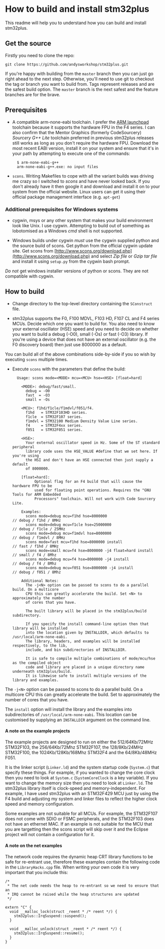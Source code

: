 How to build and install stm32plus
==================================

This readme will help you to understand how you can build and install stm32plus.

Get the source
--------------

Firstly you need to clone the repo:

	git clone https://github.com/andysworkshop/stm32plus.git

If you're happy with building from the `master` branch then you can just go right ahead to the next step. Otherwise, you'll need to use git to checkout the tag or branch you want to build from. Tags represent releases and are the safest build option. The `master` branch is the next safest and the feature branches are for the brave.

Prerequisites
-------------

* A compatible arm-none-eabi toolchain. I prefer the [ARM launchpad](https://launchpad.net/gcc-arm-embedded) toolchain because it supports the hardware FPU in the F4 series. I can also confirm that the Mentor Graphics (formerly CodeSourcery) _Sourcery G++ Lite_ toolchain preferred in previous stm32plus releases still works as long as you don't require the hardware FPU. Download the most recent EABI version, install it on your system and ensure that it's in your path by attempting to execute one of the commands:

		$ arm-none-eabi-g++
		arm-none-eabi-g++.exe: no input files

* `scons`. Writing Makefiles to cope with all the variant builds was driving me crazy so I switched to _scons_ and have never looked back. If you don't already have it then google it and download and install it on to your system from the official website. Linux users can get it using their official package management interface (e.g. `apt-get`)

### Additional prerequisites for Windows systems ###
   

* cygwin, msys or any other system that makes your build environment look like Unix. I use cygwin. Attempting to build out of something as lobotomised as a Windows _cmd_ shell is not supported.

* Windows builds under cygwin _must_ use the cygwin supplied python and the source build of scons. Get python from the official cygwin update site. Get scons from [http://www.scons.org/download.php](http://www.scons.org/download.php) and select _Zip file_ or _Gzip tar file_ and install it using `setup.py` from the cygwin bash prompt.

_Do not_ get windows installer versions of python or scons. They are not compatible with cygwin.

How to build
------------

* Change directory to the top-level directory containing the `SConstruct` file.

* stm32plus supports the F0, F100 MDVL, F103 HD, F107 CL and F4 series MCUs. Decide which one you want to build for. You also need to know your external oscillator (HSE) speed and you need to decide on whether you want to build a debug (-O0), small (-Os) or fast (-O3) library. If you're using a device that does not have an external oscillator (e.g. the F0 discovery board) then just use 8000000 as a default.

You can build all of the above combinations side-by-side if you so wish by executing `scons` multiple times.

* Execute `scons` with the parameters that define the build:

		Usage: scons mode=<MODE> mcu=<MCU> hse=<HSE> [float=hard]
		
		  <MODE>: debug/fast/small.
		    debug = -O0
		    fast  = -O3
		    small = -Os
		
		  <MCU>: f1hd/f1cle/f1mdvl/f051/f4.
		    f1hd   = STM32F103HD series.
		    f1cle  = STM32F107 series.
		    f1mdvl = STM32100 Medium Density Value Line series.
		    f4     = STM32F4xx series.
		    f051   = STM32F051 series.
		
		  <HSE>:
		    Your external oscillator speed in Hz. Some of the ST standard peripheral
		    library code uses the HSE_VALUE #define that we set here. If you're using
		    the HSI and don't have an HSE connected then just supply a default
		    of 8000000.
		
		  [float=hard]:
		        Optional flag for an F4 build that will cause the hardware FPU to be
		        used for floating point operations. Requires the "GNU Tools for ARM Embedded
		        Processors" toolchain. Will not work with Code Sourcery Lite.
		
		  Examples:
		    scons mode=debug mcu=f1hd hse=8000000                       // debug / f1hd / 8MHz
		    scons mode=debug mcu=f1cle hse=25000000                     // debug / f1cle / 25MHz
		    scons mode=debug mcu=f1mdvl hse=8000000                     // debug / f1mdvl / 8MHz
		    scons mode=fast mcu=f1hd hse=8000000 install                // fast / f1hd / 8MHz
		    scons mode=small mcu=f4 hse=8000000 -j4 float=hard install  // small / f4 / 8Mhz
		    scons mode=debug mcu=f4 hse=8000000 -j4 install             // debug / f4 / 8Mhz
		    scons mode=debug mcu=f051 hse=8000000 -j4 install           // debug / f051 / 8Mhz
		
		  Additional Notes:
		    The -j<N> option can be passed to scons to do a parallel build. On a multicore
		    CPU this can greatly accelerate the build. Set <N> to approximately the number
		    of cores that you have.
		
		    The built library will be placed in the stm32plus/build subdirectory.
		
		    If you specify the install command-line option then that library will be installed
		    into the location given by INSTALLDIR, which defaults to /usr/local/arm-none-eabi.
		    The library, headers, and examples will be installed respectively, to the lib,
		    include, and bin subdirectories of INSTALLDIR.
		
		    It is safe to compile multiple combinations of mode/mcu/hse as the compiled object
		    code and library are placed in a unique directory name underneath stm32plus/build.
		    It is likewise safe to install multiple versions of the library and examples.

The `-j<N>` option can be passed to scons to do a parallel build. On a multicore CPU this can greatly accelerate the build. Set <N> to approximately the number of cores that you have.

The `install` option will install the library and the examples into subdirectories of `/usr/local/arm-none-eabi`. This location can be customised by supplying an `INSTALLDIR` argument on the command line.

#### A note on the example projects ####

The example projects are designed to run on either the 512/64Kb/72MHz STM32F103, the 256/64Kb/72Mhz STM32F107, the 128/8Kb/24MHz STM32F100, the 1024Kb/128Kb/168Mhz STM32F4 and the 64/8Kb/48MHz F051.

It is the linker script (`Linker.ld`) and the system startup code (`System.c`) that specify these things. For example, if you wanted to change the core clock then you need to look at `System.c` (`SystemCoreClock` is a key variable). If you want to change the memory size then you need to look at `Linker.ld`. The stm32plus library itself is clock-speed and memory-independent. For example, I have used stm32plus with an STM32F429 MCU just by using the F4 build and adjusting my system and linker files to reflect the higher clock speed and memory configuration.

Some examples are not suitable for all MCUs. For example, the STM32F107 does not come with SDIO or FSMC peripherals, and the STM32F103 does not have an ethernet MAC. If an example is not suitable for the MCU that you are targetting then the scons script will skip over it and the Eclipse project will not contain a configuration for it.

#### A note on the net examples

The network code requires the dynamic heap CRT library functions to be safe for re-entrant use, therefore these examples contain the following code in the `LibraryHacks.cpp` file. When writing your own code it is very important that you include this:

	/*
	 * The net code needs the heap to re-entrant so we need to ensure that an
	 * IRQ cannot be raised while the heap structures are updated
	 */
	
	extern "C" {
	  void __malloc_lock(struct _reent * /* reent */) {
	    stm32plus::IrqSuspend::suspend();
	  }
	
	  void __malloc_unlock(struct _reent * /* reent */) {
	    stm32plus::IrqSuspend::resume();
	  }
	}
